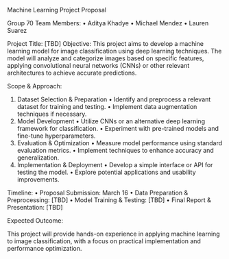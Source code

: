 Machine Learning Project Proposal

Group 70
Team Members:
• Aditya Khadye
• Michael Mendez
• Lauren Suarez

Project Title:
[TBD]
Objective:
This project aims to develop a machine learning model for image classification using deep learning techniques. The model will analyze and categorize images based on specific features, applying convolutional neural networks (CNNs) or other relevant architectures to achieve accurate predictions.

Scope & Approach:
1. Dataset Selection & Preparation
• Identify and preprocess a relevant dataset for training and testing.
• Implement data augmentation techniques if necessary.
2. Model Development
• Utilize CNNs or an alternative deep learning framework for classification.
• Experiment with pre-trained models and fine-tune hyperparameters.
3. Evaluation & Optimization
• Measure model performance using standard evaluation metrics.
• Implement techniques to enhance accuracy and generalization.
4. Implementation & Deployment
• Develop a simple interface or API for testing the model.
• Explore potential applications and usability improvements.

Timeline:
• Proposal Submission: March 16
• Data Preparation & Preprocessing: [TBD]
• Model Training & Testing: [TBD]
• Final Report & Presentation: [TBD]

Expected Outcome:

This project will provide hands-on experience in applying machine learning to image classification, with a focus on practical implementation and performance optimization.

